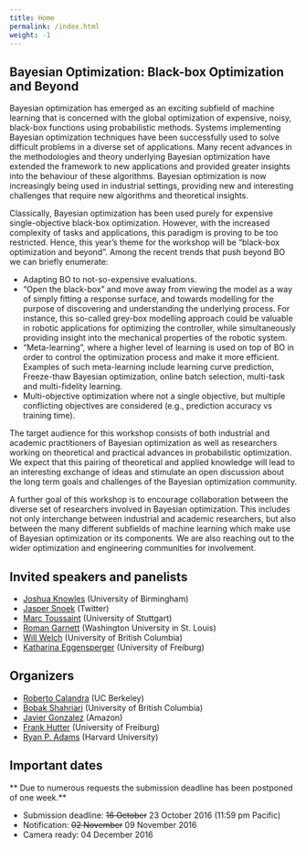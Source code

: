 ```yaml
---
title: Home
permalink: /index.html
weight: -1
---
```




## Bayesian Optimization: Black-box Optimization and Beyond

Bayesian optimization has emerged as an exciting subfield of machine learning that is concerned with the global optimization of expensive, noisy, black-box functions using probabilistic methods. Systems implementing Bayesian optimization techniques have been successfully used to solve difficult problems in a diverse set of applications. Many recent advances in the methodologies and theory underlying Bayesian optimization have extended the framework to new applications and provided greater insights into the behaviour of these algorithms. Bayesian optimization is now increasingly being used in industrial settings, providing new and interesting challenges that require new algorithms and theoretical insights.

Classically, Bayesian optimization has been used purely for expensive single-objective black-box optimization. However, with the increased complexity of tasks and applications, this paradigm is proving to be too restricted. Hence, this year’s theme for the workshop will be “black-box optimization and beyond”. Among the recent trends that push beyond BO we can briefly enumerate:
- Adapting BO to not-so-expensive evaluations.
- “Open the black-box” and move away from viewing the model as a way of simply fitting a response surface, and towards modelling for the purpose of discovering and understanding the underlying process. For instance, this so-called grey-box modelling approach could be valuable in robotic applications for optimizing the controller, while simultaneously providing insight into the mechanical properties of the robotic system. 
- “Meta-learning”, where a higher level of learning is used on top of BO in order to control the optimization process and make it more efficient. Examples of such meta-learning include learning curve prediction, Freeze-thaw Bayesian optimization, online batch selection, multi-task and multi-fidelity learning.
- Multi-objective optimization where not a single objective, but multiple conflicting objectives are considered (e.g., prediction accuracy vs training time).

The target audience for this workshop consists of both industrial and academic practitioners of Bayesian optimization as well as researchers working on theoretical and practical advances in probabilistic optimization. We expect that this pairing of theoretical and applied knowledge will lead to an interesting exchange of ideas and stimulate an open discussion about the long term goals and challenges of the Bayesian optimization community.

A further goal of this workshop is to encourage collaboration between the diverse set of researchers involved in Bayesian optimization. This includes not only interchange between industrial and academic researchers, but also between the many different subfields of machine learning which make use of Bayesian optimization or its components. We are also reaching out to the wider optimization and engineering communities for involvement.


## Invited speakers and panelists

- [Joshua Knowles](http://www.cs.bham.ac.uk/~jdk/) (University of Birmingham)
- [Jasper Snoek](http://people.seas.harvard.edu/~jsnoek/) (Twitter)
- [Marc Toussaint](www.marc-toussaint.net) (University of Stuttgart)
- [Roman Garnett](http://www.cse.wustl.edu/~garnett/) (Washington University in St. Louis)
- [Will Welch](http://www.stat.ubc.ca/~will/) (University of British Columbia)
- [Katharina Eggensperger](http://aad.informatik.uni-freiburg.de/people/eggensperger/index.html) (University of Freiburg)


## Organizers

- [Roberto Calandra](http://www.ausy.tu-darmstadt.de/Team/RobertoCalandra) (UC Berkeley)
- [Bobak Shahriari](http://cs.ubc.ca/~bshahr/) (University of British Columbia)
- [Javier Gonzalez](http://javiergonzalezh.github.io/) (Amazon)
- [Frank Hutter](http://www2.informatik.uni-freiburg.de/~hutter/) (University of Freiburg)
- [Ryan P. Adams](http://www.seas.harvard.edu/directory/rpa) (Harvard University)


## Important dates

** Due to numerous requests the submission deadline has been postponed of one week.**

- Submission deadline: ~~16 October~~ 23 October 2016 (11:59 pm Pacific)
- Notification: ~~02 November~~ 09 November 2016
- Camera ready: 04 December 2016

